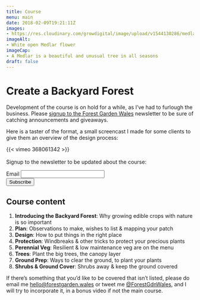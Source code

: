 ```yaml
---
title: Course
menu: main
date: 2018-02-09T19:21:11Z
images: 
- https://res.cloudinary.com/growdigital/image/upload/v1544130286/medlar-42254180632.jpg
imageAlt: 
- White open Medlar flower
imageCap:
- A Medlar is a beautiful and unusual tree in all seasons
draft: false
---
```


# Create a Backyard Forest

Development of the course is on hold for a while, as I’ve had to furlough the business. Please [signup to the Forest Garden Wales](http://eepurl.com/dqwytj) newsletter to be sure of catching announcements and giveaways.

Here is a taster of the format, a small screencast I made for some clients to give them an overview of the design process:

{{< vimeo 368061342 >}}
<br><br>
Signup to the newsletter to be updated about the course:

<form class="subscribe" action="https://wales.us17.list-manage.com/subscribe/post" method="POST">
 <input type="hidden" name="u" value="bef914615b5448ad5636c38fb">
 <input type="hidden" name="id" value="10e50a6c17">
 <label for="MERGE0">Email</label>
 <input class="subscribe__textinput" type="email" autocapitalize="off" autocorrect="off" name="MERGE0" id="MERGE0" size="25" value=""><br>
 <input class="button" type="submit" name="submit" value="Subscribe">
 <input type="hidden" name="ht" value="72fb9d19eda695ba45e6107c0063acd2bfd6a81b:MTU0OTIzMTE4Mi45MDk4">
 <input type="hidden" name="mc_signupsource" value="hosted">
</form>

## Course content

1. **Introducing the Backyard Forest**: Why growing edible crops with nature is so important
2. **Plan**: Observations to make, wishes to list & mapping your patch
3. **Design**: How to put things in the right place
4. **Protection**: Windbreaks & other tricks to protect your precious plants
5. **Perennial Veg**: Resilient & low maintenance veg are on the menu
6. **Trees**: Plant the big trees, the canopy layer
7. **Ground Prep**: Ways to clear the ground, to plant your plants
8. **Shrubs & Ground Cover**: Shrubs away & keep the ground covered

If there’s something that you’d like to be covered that isn’t listed, please do email me [hello@forestgarden.wales](mailto:hello@forestgarden.wales) or tweet me [@ForestGdnWales](https://twitter.com/ForestGdnWales), and I will try to incorporate it, in a bonus video if not the main course.
